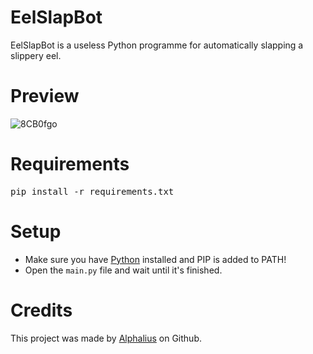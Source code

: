 # EelSlapBot
EelSlapBot is a useless Python programme for automatically slapping a slippery eel.

# Preview
![8CB0fgo](https://user-images.githubusercontent.com/80674770/194356778-e33d908e-1d37-4e68-a797-02cbd3eb09e8.png)

# Requirements
<pre>pip install -r requirements.txt</pre>

# Setup
 - Make sure you have [Python](https://www.python.org/downloads) installed and PIP is added to PATH!
 - Open the ```main.py``` file and wait until it's finished.

# Credits
This project was made by [Alphalius](https://www.github.com/Alphalius) on Github.
